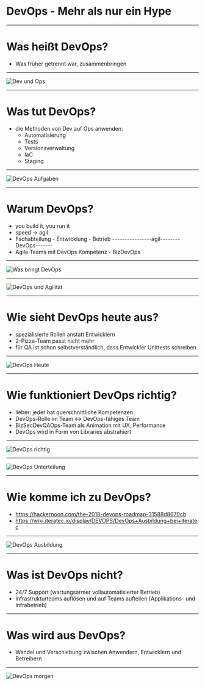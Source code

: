 # DevOps - Mehr als nur ein Hype

---

# Was heißt DevOps?

* Was früher getrennt war, zusammenbringen

----

![Dev und Ops](./img/IMG_3359_1.JPG)

---

# Was tut DevOps?
* die Methoden von Dev auf Ops anwenden:
    * Automatisierung
    * Tests
    * Versionsverwaltung
    * IaC
    * Staging

----

![DevOps Aufgaben](./img/IMG_3360.JPG)

---

# Warum DevOps?

* you build it, you run it
* speed -> agil
* Fachabteilung - Entwicklung - Betrieb
----------------agil--------DevOps-------
* Agile Teams mit DevOps Kompetenz - BizDevOps

----

![Was bringt DevOps](./img/IMG_3361.JPG)

----

![DevOps und Agilität](./img/IMG_3362.JPG)

---

# Wie sieht DevOps heute aus?

* spezialisierte Rollen anstatt Entwicklern
* 2-Pizza-Team passt nicht mehr
* für QA ist schon selbstverständlich, dass Entwickler Unittests schreiben

----

![DevOps Heute](./img/IMG_3359_2.JPG)

---

# Wie funktioniert DevOps richtig?

* lieber: jeder hat querschnittliche Kompetenzen
* DevOps-Rolle im Team <-> DevOps-fähiges Team
* BizSecDevQAOps-Team als Animation mit UX, Performance
* DevOps wird in Form von Libraries abstrahiert

----

![DevOps richtig](./img/IMG_3359_3.JPG)

----

![DevOps Unterteilung](./img/IMG_3363.JPG)

---

# Wie komme ich zu DevOps?

* https://hackernoon.com/the-2018-devops-roadmap-31588d8670cb
* https://wiki.iteratec.io/display/DEVOPS/DevOps+Ausbildung+bei+iteratec

----

![DevOps Ausbildung](./img/IMG_3364.JPG)

---

# Was ist DevOps nicht?

* 24/7 Support (wartungsarmer vollautomatisierter Betrieb)
* Infrastrukturteams auflösen und auf Teams aufteilen (Applikations- und
  Infrabetrieb)

---

# Was wird aus DevOps?

* Wandel und Verschiebung zwischen Anwendern, Entwicklern und Betreibern

----

![DevOps morgen](./img/IMG_3365.JPG)

